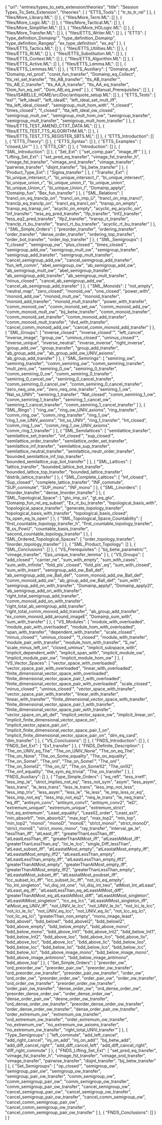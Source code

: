{
    "url": "entries/types_to_sets_extension/theories",
    "title": "Session Types_To_Sets_Extension",
    "theories": [
        {
            "ETTS_Tools": [
                "tr_to_tr_rel"
            ]
        },
        {
            "files/More_Library.ML": []
        },
        {
            "files/More_Term.ML": []
        },
        {
            "files/More_Logic.ML": []
        },
        {
            "files/More_Tactical.ML": []
        },
        {
            "files/More_Simplifier.ML": []
        },
        {
            "files/More_HOLogic.ML": []
        },
        {
            "files/More_Transfer.ML": []
        },
        {
            "files/ETTS_Writer.ML": []
        },
        {
            "ETTS": [
                "type_definition_Domainp'",
                "type_definition_Domainp",
                "type_definition_Rangep",
                "ex_type_definition",
                "ex_eq"
            ]
        },
        {
            "files/ETTS_Tactics.ML": []
        },
        {
            "files/ETTS_Utilities.ML": []
        },
        {
            "files/ETTS_RI.ML": []
        },
        {
            "files/ETTS_Substitution.ML": []
        },
        {
            "files/ETTS_Context.ML": []
        },
        {
            "files/ETTS_Algorithm.ML": []
        },
        {
            "files/ETTS_Active.ML": []
        },
        {
            "files/ETTS_Lemma.ML": []
        },
        {
            "files/ETTS_Lemmas.ML": []
        },
        {
            "ETTS_Auxiliary": [
                "Domainp_eq",
                "Domainp_rel_prod",
                "const_fun_transfer",
                "Domainp_eq_Collect",
                "tts_rel_set_transfer",
                "tts_AB_transfer",
                "tts_AB_transfer'",
                "tts_AB_C_transfer",
                "tts_AA_A_transfer",
                "tts_AA_eq_transfer",
                "Dom_fun_eq_set",
                "Dom_AB_eq_pred"
            ]
        },
        {
            "Manual_Prerequisites": []
        },
        {
            "files/ISABELLE_HOME/src/Doc/antiquote_setup.ML": []
        },
        {
            "ETTS_Tests": [
                "exI'",
                "left_idealI",
                "left_idealE",
                "left_ideal_set_mult_iff",
                "tta_left_ideal_closed",
                "semigroup_mult_hom_with",
                "f_closed'",
                "times_closed'",
                "f_closed'",
                "tta_left_ideal_ow_closed",
                "semigroup_mult_ow",
                "semigroup_mult_hom_ow",
                "semigroup_transfer",
                "semigroup_mult_transfer",
                "semigroup_mult_hom_transfer"
            ]
        },
        {
            "files/ETTS_TEST_AMEND_CTXT_DATA.ML": []
        },
        {
            "files/ETTS_TEST_TTS_ALGORITHM.ML": []
        },
        {
            "files/ETTS_TEST_TTS_REGISTER_SBTS.ML": []
        },
        {
            "ETTS_Introduction": []
        },
        {
            "ETTS_Theory": []
        },
        {
            "ETTS_Syntax": []
        },
        {
            "ETTS_Examples": [
                "closed_Un''"
            ]
        },
        {
            "ETTS_CR": []
        },
        {
            "Introduction": []
        },
        {
            "SML_Introduction": []
        },
        {
            "Set_Ext": [
                "set_comp_pair",
                "image_iff'"
            ]
        },
        {
            "Lifting_Set_Ext": [
                "set_pred_eq_transfer",
                "vimage_fst_transfer_h",
                "vimage_fst_transfer",
                "vimage_snd_transfer",
                "vimage_transfer",
                "pairwise_transfer",
                "disjnt_transfer",
                "bij_betw_transfer"
            ]
        },
        {
            "Product_Type_Ext": [
                "Sigma_transfer"
            ]
        },
        {
            "Transfer_Ext": [
                "bi_unique_intersect_r",
                "bi_unique_intersect_l",
                "bi_unique_intersect",
                "bi_unique_union_r",
                "bi_unique_union_l",
                "bi_unique_union",
                "bi_unique_Union_r",
                "bi_unique_Union_l",
                "Domainp_applyI",
                "Domainp_fun",
                "Bex_fun_transfer"
            ]
        },
        {
            "SML_Relations": [
                "trancl_on_eq_tranclp_on",
                "trancl_on_imp_U",
                "trancl_on_imp_trancl",
                "tranclp_eq_tranclp_on",
                "trancl_eq_trancl_on",
                "transp_on_empty",
                "transp_eq_transp_on",
                "acyclic_on_empty",
                "acyclic_eq_acyclic_on",
                "Inf_transfer",
                "less_eq_pred_transfer",
                "lfp_transfer",
                "Inf2_transfer",
                "less_eq2_pred_transfer",
                "lfp2_transfer",
                "transp_rt_transfer",
                "tranclp_rt_bu_transfer",
                "trancl_rt_bu_transfer",
                "acyclic_rt_bu_transfer"
            ]
        },
        {
            "SML_Simple_Orders": [
                "preorder_transfer",
                "ordering_transfer",
                "order_transfer",
                "dense_order_transfer",
                "ordering_top_transfer",
                "order_bot_transfer",
                "order_top_transfer"
            ]
        },
        {
            "SML_Semigroups": [
                "f_closed'",
                "semigroup_ow",
                "plus_closed'",
                "times_closed'",
                "semigroup_add_ow",
                "semigroup_mult_ow",
                "semigroup_transfer",
                "semigroup_add_transfer",
                "semigroup_mult_transfer",
                "cancel_semigroup_add_ow",
                "cancel_semigroup_add_transfer",
                "fun_left_comm",
                "abel_semigroup_ow",
                "ab_semigroup_add_ow",
                "ab_semigroup_mult_ow",
                "abel_semigroup_transfer",
                "ab_semigroup_add_transfer",
                "ab_semigroup_mult_transfer",
                "minus_closed'",
                "cancel_ab_semigroup_add_ow",
                "cancel_ab_semigroup_add_transfer"
            ]
        },
        {
            "SML_Monoids": [
                "not_empty",
                "neutral_map",
                "zero_closed",
                "monoid_ow",
                "one_closed",
                "power_with",
                "monoid_add_ow",
                "monoid_mult_ow",
                "monoid_transfer",
                "monoid_add_transfer",
                "monoid_mult_transfer",
                "power_with_transfer",
                "comm_monoid_ow",
                "comm_monoid_set_ow",
                "comm_monoid_add_ow",
                "comm_monoid_mult_ow",
                "bij_betw_transfer",
                "comm_monoid_transfer",
                "comm_monoid_set_transfer",
                "comm_monoid_add_transfer",
                "comm_monoid_mult_transfer",
                "dvd_with_transfer",
                "cancel_comm_monoid_add_ow",
                "cancel_comm_monoid_add_transfer"
            ]
        },
        {
            "SML_Groups": [
                "inverse_closed'",
                "inverse_closed''",
                "left_cancel",
                "inverse_image",
                "group_ow",
                "uminus_closed'",
                "uminus_closed''",
                "inverse_unique",
                "inverse_neutral",
                "inverse_inverse",
                "right_inverse",
                "group_add_ow",
                "group_transfer",
                "group_add_transfer",
                "ab_group_add_ow",
                "ab_group_add_ow_UNIV_axioms",
                "ab_group_add_transfer"
            ]
        },
        {
            "SML_Semirings": [
                "semiring_ow",
                "semiring_transfer",
                "comm_semiring_ow",
                "comm_semiring_transfer",
                "mult_zero_ow",
                "semiring_0_ow",
                "semiring_0_transfer",
                "comm_semiring_0_ow",
                "comm_semiring_0_transfer",
                "semiring_0_cancel_ow",
                "semiring_0_cancel_transfer",
                "comm_semiring_0_cancel_ow",
                "comm_semiring_0_cancel_transfer",
                "zero_neq_one_ow",
                "zero_neq_one_transfer",
                "semiring_1_ow",
                "Nat_ss_UNIV",
                "semiring_1_transfer",
                "Nat_closed",
                "comm_semiring_1_ow",
                "comm_semiring_1_transfer",
                "semiring_1_cancel_ow",
                "semiring_1_cancel_transfer",
                "comm_semiring_1_cancel_transfer"
            ]
        },
        {
            "SML_Rings": [
                "ring_ow",
                "ring_ow_UNIV_axioms",
                "ring_transfer",
                "comm_ring_ow",
                "comm_ring_transfer",
                "ring_1_ow",
                "ring_1_ow_UNIV_axioms",
                "Int_ss_UNIV",
                "ring_1_transfer",
                "Int_closed",
                "comm_ring_1_ow",
                "comm_ring_1_ow_UNIV_axioms",
                "comm_ring_1_transfer"
            ]
        },
        {
            "SML_Semilattices": [
                "semilattice_transfer",
                "semilattice_set_transfer",
                "inf_closed'",
                "sup_closed'",
                "semilattice_order_transfer",
                "semilattice_order_set_transfer",
                "semilattice_inf_transfer",
                "semilattice_sup_transfer",
                "semilattice_neutral_transfer",
                "semilattice_neutr_order_transfer",
                "bounded_semilattice_inf_top_transfer",
                "bounded_semilattice_sup_bot_transfer"
            ]
        },
        {
            "SML_Lattices": [
                "lattice_transfer",
                "bounded_lattice_bot_transfer",
                "bounded_lattice_top_transfer",
                "bounded_lattice_transfer",
                "distrib_lattice_transfer"
            ]
        },
        {
            "SML_Complete_Lattices": [
                "Inf_closed'",
                "Sup_closed'",
                "complete_lattice_transfer",
                "INF_commute",
                "SUP_commute",
                "SUP_mono",
                "INF_mono"
            ]
        },
        {
            "SML_Linorders": [
                "linorder_transfer",
                "dense_linorder_transfer"
            ]
        },
        {
            "SML_Topological_Space": [
                "gto_imp_ss",
                "gt_eq_gto",
                "Domainp_fun_rel_eq_subset",
                "Ex_rt_bu_transfer",
                "topological_basis_with",
                "topological_space_transfer",
                "generate_topology_transfer",
                "topological_basis_with_transfer",
                "topological_basis_closed",
                "ts_open_eq_ts_open"
            ]
        },
        {
            "SML_Topological_Space_Countability": [
                "first_countable_topology_transfer_h",
                "first_countable_topology_transfer",
                "B_ss_PowU",
                "countable_basis_transfer",
                "second_countable_topology_transfer"
            ]
        },
        {
            "SML_Ordered_Topological_Spaces": [
                "order_topology_transfer",
                "linorder_topology_transfer"
            ]
        },
        {
            "SML_Product_Topology": []
        },
        {
            "SML_Conclusions": []
        },
        {
            "VS_Prerequisites": [
                "bij_betw_parametric'",
                "vimage_transfer",
                "Eps_unique_transfer_lemma"
            ]
        },
        {
            "VS_Groups": [
                "add_closed'",
                "carrier_ne",
                "sum_with_empty",
                "sum_with_cases",
                "sum_with_infinite",
                "fold_pls'_closed",
                "fold_pls'_eq",
                "sum_with_closed",
                "sum_with_insert",
                "semigroup_add_ow_Ball_def",
                "ab_semigroup_add_ow_Ball_def",
                "comm_monoid_add_ow_Ball_def",
                "comm_monoid_add_ow",
                "ab_group_add_ow_Ball_def",
                "sum_with",
                "semigroup_add_on_with_transfer",
                "Domainp_applyI",
                "Domainp_apply2I",
                "ab_semigroup_add_on_with_transfer",
                "right_total_semigroup_add_transfer",
                "comm_monoid_add_on_with_transfer",
                "right_total_ab_semigroup_add_transfer",
                "right_total_comm_monoid_add_transfer",
                "ab_group_add_transfer",
                "ex_comm_monoid_add_around_imageE",
                "Domainp_sum_with",
                "sum_with_transfer"
            ]
        },
        {
            "VS_Modules": [
                "module_with_overloaded",
                "module_pair_with_overloaded",
                "module_hom_with_overloaded",
                "span_with_transfer",
                "dependent_with_transfer",
                "scale_closed'",
                "minus_closed'",
                "uminus_closed'",
                "f_closed'",
                "module_with_transfer",
                "module_pair_with_transfer",
                "module_hom_with_transfer",
                "S_ne",
                "scale_minus_left_on",
                "closed_uminus",
                "implicit_subspace_with",
                "implicit_dependent_with",
                "implicit_span_with",
                "implicit_module_ow",
                "implicit_module_pair_ow",
                "implicit_module_hom_ow"
            ]
        },
        {
            "VS_Vector_Spaces": [
                "vector_space_with_overloaded",
                "vector_space_pair_with_overloaded",
                "linear_with_overloaded",
                "finite_dimensional_vector_space_with_overloaded",
                "finite_dimensional_vector_space_pair_1_with_overloaded",
                "finite_dimensional_vector_space_pair_with_overloaded",
                "scale_closed'",
                "minus_closed'",
                "uminus_closed'",
                "vector_space_with_transfer",
                "vector_space_pair_with_transfer",
                "linear_with_transfer",
                "linear_with_transfer'",
                "finite_dimensional_vector_space_with_transfer",
                "finite_dimensional_vector_space_pair_1_with_transfer",
                "finite_dimensional_vector_space_pair_with_transfer",
                "vector_space_on_alt_def",
                "implicit_vector_space_ow",
                "implicit_linear_on",
                "implicit_finite_dimensional_vector_space_on",
                "implicit_vector_space_pair_on",
                "implicit_finite_dimensional_vector_space_pair_1_on",
                "implicit_finite_dimensional_vector_space_pair_on",
                "dim_eq_card",
                "dim_transfer"
            ]
        },
        {
            "VS_Conclusions": []
        },
        {
            "FNDS_Introduction": []
        },
        {
            "FNDS_Set_Ext": [
                "Ex1_transfer"
            ]
        },
        {
            "FNDS_Definite_Description": [
                "The_on_UNIV_eq_The",
                "The_on_UNIV_None",
                "The_on_eq_The",
                "The_on_None",
                "The_on_Some_equality",
                "The_on_equality",
                "The_on_SomeI",
                "The_onI",
                "The_on_SomeI'",
                "The_onI'",
                "The_on_SomeI2",
                "The_on_I2",
                "The_on_Some1I2",
                "The_on1I2",
                "The_on1_equality",
                "the_sym_eq_trivial",
                "The_on_transfer"
            ]
        },
        {
            "FNDS_Auxiliary": []
        },
        {
            "Type_Simple_Orders": [
                "eq_refl",
                "less_irrefl",
                "less_imp_le",
                "strict_implies_not_eq",
                "less_not_sym",
                "asym",
                "less_asym",
                "less_trans",
                "le_less_trans",
                "less_le_trans",
                "less_imp_not_less",
                "less_imp_triv",
                "less_asym'",
                "less_le",
                "le_less",
                "le_imp_less_or_eq",
                "less_imp_not_eq",
                "less_imp_not_eq2",
                "neq_le_trans",
                "le_neq_trans",
                "eq_iff",
                "antisym_conv",
                "antisym_conv1",
                "antisym_conv2",
                "leD",
                "extremum_uniqueI",
                "extremum_unique",
                "extremum_strict",
                "not_eq_extremum",
                "Least_equality",
                "LeastI2_order",
                "Least_ex1",
                "min_absorb1",
                "min_absorb2",
                "max_top",
                "max_top2",
                "min_top",
                "min_top2",
                "monoI",
                "monoD",
                "monoE",
                "strict_monoI",
                "strict_monoD",
                "strict_monoE",
                "strict_mono_mono",
                "ray_transfer",
                "interval_ge_le",
                "lessThan_iff",
                "atLeast_iff",
                "greaterThanLessThan_iff",
                "atLeastLessThan_iff",
                "greaterThanAtMost_iff",
                "atLeastAtMost_iff",
                "greaterThanLessThan_eq",
                "Ioi_le_Ico",
                "single_Diff_lessThan",
                "atLeast_subset_iff",
                "atLeastatMost_empty",
                "atLeastatMost_empty_iff",
                "atLeastatMost_empty_iff2",
                "atLeastLessThan_empty",
                "atLeastLessThan_empty_iff",
                "atLeastLessThan_empty_iff2",
                "greaterThanAtMost_empty",
                "greaterThanAtMost_empty_iff",
                "greaterThanAtMost_empty_iff2",
                "greaterThanLessThan_empty",
                "atLeastatMost_subset_iff",
                "atLeastatMost_psubset_iff",
                "Icc_subset_Ici_iff",
                "Icc_subset_Iic_iff",
                "not_Ici_eq_empty",
                "Iio_Int_singleton",
                "ivl_disj_int_one",
                "ivl_disj_int_two",
                "atMost_Int_atLeast",
                "atLeast_eq_iff",
                "atLeastLessThan_eq_atLeastAtMost_diff",
                "greaterThanAtMost_eq_atLeastAtMost_diff",
                "atLeastAtMost_singleton",
                "atLeastAtMost_singleton'",
                "Icc_eq_Icc",
                "atLeastAtMost_singleton_iff",
                "atMost_eq_UNIV_iff",
                "not_UNIV_le_Icc",
                "not_UNIV_le_Iic",
                "not_Ici_le_Icc",
                "not_Ici_le_Iic",
                "not_UNIV_eq_Icc",
                "not_UNIV_eq_Iic",
                "not_Icc_eq_Ici",
                "not_Iic_eq_Ici",
                "greaterThan_non_empty",
                "mono_image_least",
                "bdd_aboveI",
                "bdd_belowI",
                "bdd_aboveI2",
                "bdd_belowI2",
                "bdd_above_empty",
                "bdd_below_empty",
                "bdd_above_mono",
                "bdd_below_mono",
                "bdd_above_Int1",
                "bdd_above_Int2",
                "bdd_below_Int1",
                "bdd_below_Int2",
                "bdd_above_Ioo",
                "bdd_above_Ico",
                "bdd_above_Iio",
                "bdd_above_Ioc",
                "bdd_above_Icc",
                "bdd_above_Iic",
                "bdd_below_Ioo",
                "bdd_below_Ioc",
                "bdd_below_Ioi",
                "bdd_below_Ico",
                "bdd_below_Icc",
                "bdd_below_Ici",
                "bdd_above_image_mono",
                "bdd_below_image_mono",
                "bdd_above_image_antimono",
                "bdd_below_image_antimono",
                "bdd_above_top"
            ]
        },
        {
            "Set_Simple_Orders": [
                "preorder_ow",
                "ord_preorder_ow",
                "preorder_pair_ow",
                "preorder_ow_transfer",
                "ord_preorder_ow_transfer",
                "preorder_pair_ow_transfer",
                "order_ow",
                "ord_order_ow",
                "preorder_order_ow",
                "order_pair_ow",
                "order_ow_transfer",
                "ord_order_ow_transfer",
                "preorder_order_ow_transfer",
                "order_pair_ow_transfer",
                "dense_order_ow",
                "ord_dense_order_ow",
                "preorder_dense_order_ow",
                "order_dense_order_ow",
                "dense_order_pair_ow",
                "desne_order_ow_transfer",
                "ord_dense_order_ow_transfer",
                "preorder_dense_order_ow_transfer",
                "order_dense_order_ow_transfer",
                "dense_order_pair_ow_transfer",
                "order_extremum_ow",
                "extremum_ow_transfer",
                "ord_extremum_ow_transfer",
                "order_extremum_ow_transfer",
                "no_extremum_ow",
                "no_extremum_ow_axioms_transfer",
                "no_extremum_ow_transfer",
                "right_total_UNIV_transfer'"
            ]
        },
        {
            "Type_Semigroups": [
                "left_commute",
                "add_left_cancel",
                "add_right_cancel",
                "inj_on_add",
                "inj_on_add'",
                "bij_betw_add",
                "add_diff_cancel_right'",
                "add_diff_cancel_left",
                "add_diff_cancel_right",
                "diff_right_commute"
            ]
        },
        {
            "FNDS_Lifting_Set_Ext": [
                "set_pred_eq_transfer",
                "vimage_fst_transfer_h",
                "vimage_fst_transfer",
                "vimage_snd_transfer",
                "vimage_transfer",
                "pairwise_transfer",
                "disjnt_transfer",
                "bij_betw_transfer"
            ]
        },
        {
            "Set_Semigroups": [
                "op_closed'",
                "semigroup_ow",
                "semigroup_pair_ow",
                "semigroup_ow_transfer",
                "semigroup_pair_ow_transfer",
                "comm_semigroup_ow",
                "comm_semigroup_pair_ow",
                "comm_semigroup_ow_transfer",
                "comm_semigroup_pair_ow_transfer",
                "cancel_semigroup_ow",
                "cancel_semigroup_pair_ow",
                "cancel_semigroup_ow_transfer",
                "cancel_semigroup_pair_ow_transfer",
                "cancel_comm_semigroup_ow",
                "cancel_comm_semigroup_pair_ow",
                "cancel_comm_semigroup_ow_transfer",
                "cancel_comm_semigroup_pair_ow_transfer"
            ]
        },
        {
            "FNDS_Conclusions": []
        }
    ]
}